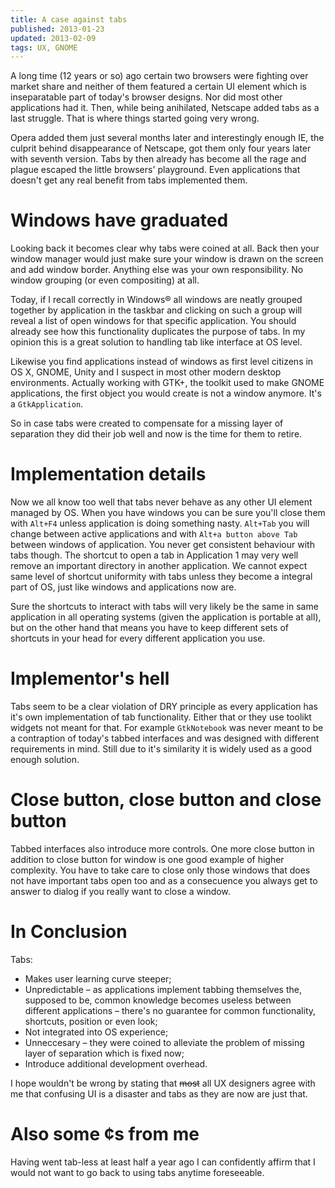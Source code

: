 ```yaml
---
title: A case against tabs
published: 2013-01-23
updated: 2013-02-09
tags: UX, GNOME
---
```


A long time (12 years or so) ago certain two browsers were fighting over
market share and neither of them featured a certain UI element which is
inseparatable part of today's browser designs. Nor did most other applications
had it. Then, while being anihilated, Netscape added tabs as a last struggle.
That is where things started going very wrong.

Opera added them just several months later and interestingly enough IE, the
culprit behind disappearance of Netscape, got them only four years later with
seventh version. Tabs by then already has become all the rage and plague
escaped the little browsers' playground. Even applications that doesn't
get any real benefit from tabs implemented them.

# Windows have graduated

Looking back it becomes clear why tabs were coined at all. Back then your
window manager would just make sure your window is drawn on the screen and add
window border. Anything else was your own responsibility. No window grouping
(or even compositing) at all.

Today, if I recall correctly in Windows® all windows are neatly grouped
together by application in the taskbar and clicking on such a group will reveal
a list of open windows for that specific application. You should already see
how this functionality duplicates the purpose of tabs. In my opinion this is a
great solution to handling tab like interface at OS level.

Likewise you find applications instead of windows as first level citizens in
OS X, GNOME, Unity and I suspect in most other modern desktop environments.
Actually working with GTK+, the toolkit used to make GNOME applications,
the first object you would create is not a window anymore. It's a
`GtkApplication`.

So in case tabs were created to compensate for a missing layer of separation
they did their job well and now is the time for them to retire.

# Implementation details

Now we all know too well that tabs never behave as any other UI element managed
by OS. When you have windows you can be sure you'll close them with `Alt+F4`
unless application is doing something nasty. `Alt+Tab` you will change between
active applications and with `Alt+a button above Tab` between windows of
application. You never get consistent behaviour with tabs though. The shortcut
to open a tab in Application 1 may very well remove an important directory in
another application. We cannot expect same level of shortcut uniformity with
tabs unless they become a integral part of OS, just like windows and
applications now are.

Sure the shortcuts to interact with tabs will very likely be the same
in same application in all operating systems (given the application is portable
at all), but on the other hand that means you have to keep different
sets of shortcuts in your head for every different application you use.

# Implementor's hell

Tabs seem to be a clear violation of DRY principle as every application
has it's own implementation of tab functionality. Either that or they use
toolikt widgets not meant for that. For example `GtkNotebook` was never meant
to be a contraption of today's tabbed interfaces and was designed with
different requirements in mind. Still due to it's similarity it is widely used
as a good enough solution.

# Close button, close button and close button

Tabbed interfaces also introduce more controls. One more close button in
addition to close button for window is one good example of higher complexity.
You have to take care to close only those windows that does not have important
tabs open too and as a consecuence you always get to answer to dialog if you
really want to close a window.

# In Conclusion

Tabs:

* Makes user learning curve steeper;
* Unpredictable – as applications implement tabbing themselves the, supposed
  to be, common knowledge becomes useless between different applications –
  there's no guarantee for common functionality, shortcuts, position or even
  look;
* Not integrated into OS experience;
* Unneccesary – they were coined to alleviate the problem of missing layer of
  separation which is fixed now;
* Introduce additional development overhead.

I hope wouldn't be wrong by stating that ~~most~~ all UX designers agree with
me that confusing UI is a disaster and tabs as they are now are just that.

# Also some ¢s from me

Having went tab-less at least half a year ago I can confidently affirm that
I would not want to go back to using tabs anytime foreseeable.
